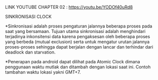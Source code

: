 LINK YOUTUBE CHAPTER 02 : https://youtu.be/YODOf40uRd8


SINKRONISASI CLOCK

*Sinkronisasi adalah proses pengaturan jalannya beberapa proses pada saat yang bersamaan. Tujuan utama sinkronisasi adalah menghindari terjadinya inkonsitensi data karena pengaksesan oleh beberapa proses yang berbeda (mutual exclusion) serta untuk mengatur urutan jalannya proses-proses sehingga dapat berjalan dengan lancar dan terhindar dari deadlock dan starvation. 

*Penerapan pada android dapat dilihat pada Atomic Clock dimana penggunaan waktu mutlak dan ditambah dengan lokasi saat ini. Contoh tambahan waktu lokasi yakni GMT+7.

